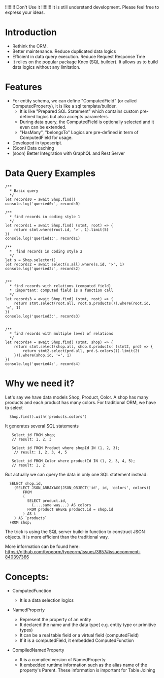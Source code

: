 

!!!!!!!! Don't Use it !!!!!!!!
It is still understand development. 
Please feel free to express your ideas.

# Introduction

- Rethink the ORM. 
- Better maintenance. Reduce duplicated data logics
- Efficient in data query execution. Reduce Request Response Tme
- It relies on the popular package Knex (SQL builder). It allows us to build data logics without any limitation. 

# Features
- For entity schema, we can define "ComputedField" (or called ComputedProperty), it is like a sql template/builder. 
  - It is like "Prepared SQL Statement" which contains custom pre-defined logics but also accepts parameters. 
  - During data query, the ComputedField is optionally selected and it even can be extended.
  - "HasMany", "belongsTo" Logics are pre-defined in term of ComputedField for usage.
- Developed in typescript.
- (Soon) Data caching
- (soon) Better Integration with GraphQL and Rest Server

# Data Query Examples

```
/**
  * Basic query
  */
let records0 = await Shop.find()
console.log('queried0:', records0)

/**
  * find records in coding style 1
  */
let records1 = await Shop.find( (stmt, root) => {
    return stmt.where(root.id, '>', 1).limit(5)
})
console.log('queried1:', records1)

/**
  *  find records in coding style 2
  */
let s = Shop.selector()
let records2 = await select(s.all).where(s.id, '>', 1)
console.log('queried2:', records2)


/**
  * find records with relations (computed field)
  * !important: computed field is a function call
  */
let records3 = await Shop.find( (stmt, root) => {
    return stmt.select(root.all, root.$.products()).where(root.id, '=', 1)
})
console.log('queried3:', records3)


/**
  * find records with multiple level of relations
  */
let records4 = await Shop.find( (stmt, shop) => {
    return stmt.select(shop.all, shop.$.products( (stmt2, prd) => {
        return stmt2.select(prd.all, prd.$.colors()).limit(2)
    })).where(shop.id, '=', 1)
})
console.log('queried4:', records4)

```


# Why we need it?


Let's say we have data models Shop, Product, Color.
A shop has many products and each product has many colors.
For traditional ORM, we have to select
```
  Shop.find().with('products.colors') 
```
It generates several SQL statements
```
   Select id FROM shop;  
   // result: 1, 2, 3

   Select id FROM Product where shopId IN (1, 2, 3);
    // result: 1, 2, 3, 4, 5

   Select id FROM Color where productId IN (1, 2, 3, 4, 5);
   // result: 1, 2
```

But actually we can query the data in only one SQL statement instead:
```
  SELECT shop.id, 
    (SELECT JSON_ARRAYAGG(JSON_OBJECT('id', id, 'colors', colors))
        FROM
        (
          SELECT product.id, 
            (....same way...) AS colors
          FROM product WHERE product.id = shop.id
        ) AS t
    ) AS `products` 
  FROM shop;

```
The trick is using the SQL server build-in function to construct JSON objects.
It is more efficient than the traditional way.

More information can be found here:
https://github.com/typeorm/typeorm/issues/3857#issuecomment-840397366

# Concepts:

- ComputedFunction
  - It is a data selection logics

- NamedProperty
  - Represent the property of an entity
  - It declared the name and the data type( e.g. entity type or primitive types)
  - It can be a real table field or a virtual field (computedField)
  - If it is a computedField, it embedded ComputedFunction
  
- CompiledNamedProperty
  - It is a compiled version of NamedProperty
  - It embedded runtime information such as the alias name of the property's Parent. These information is important for Table Joining


